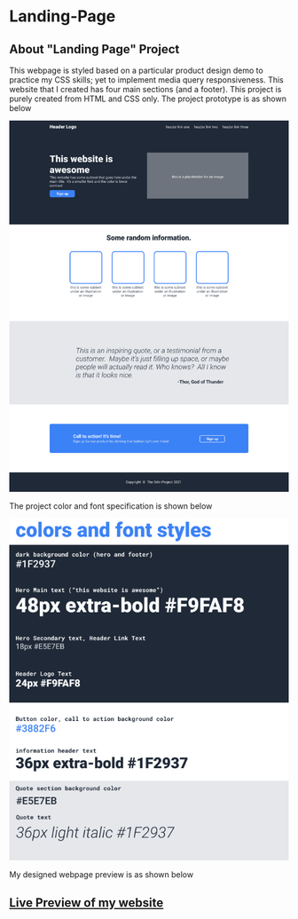 # Landing-Page
<p><h2><strong>About "Landing Page" Project</strong></h2>
This webpage is styled based on a particular product design demo to practice my CSS skills; yet to implement media query responsiveness.
This website that I created has four main sections (and a footer).
This project is purely created from HTML and CSS only.
The project prototype is as shown below 
<P><img src="./desired-result.png" alt="project product design"></P>
<p>The project color and font specification is shown below</p>
<p><img src="./color-for-web-page.png" alt="color and font style"></p>
<p>My designed webpage preview is as shown below
<h2><a href="iswanna.github.io/landing-page">Live Preview of my website</a></h2>

